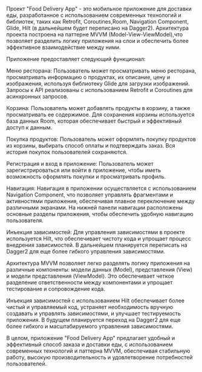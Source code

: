 Проект "Food Delivery App" - это мобильное приложение для доставки еды, разработанное с использованием современных технологий и библиотек, таких как Retrofit, Coroutines,Room, Navigation Component, Glide, Hilt (в дальнейшем будет переписано на Dagger2). Архитектура проекта построена на паттерне MVVM (Model-View-ViewModel),что позволяет разделить логику приложения на слои и обеспечить более эффективное взаимодействие между ними.

Приложение предоставляет следующий функционал:

Меню ресторана: Пользователь может просматривать меню ресторана, просматривать информацию о продуктах, их описание, цену и изображения, используя библиотеку Glide для загрузки изображений. Запросы к API реализованы с использованием Retrofit и Coroutines для асинхронных запросов.

Корзина: Пользователь может добавлять продукты в корзину, а также просматривать ее содержимое. Для сохранения корзины используется база данных Room, которая обеспечивает быстрый и эффективный доступ к данным.

Покупка продуктов: Пользователь может оформлять покупку продуктов из корзины, выбирать способ оплаты и подтверждать заказ. Вся история покупок пользователей сохраняются.

Регистрация и вход в приложение: Пользователь может зарегистрироваться или войти в приложение, чтобы иметь возможность оформлять покупки и просматривать профиль.

Навигация: Навигация в приложении осуществляется с использованием Navigation Component, что позволяет управлять фрагментами и активностями приложения, обеспечивая плавное переключение между различными экранами. На нижней панели навигации расположены основные разделы приложения, чтобы обеспечить удобную навигацию пользователя.

Инъекция зависимостей: Для управления зависимостями в проекте используется Hilt, что обеспечивает чистоту кода и упрощает процесс внедрения зависимостей. В дальнейшем планируется переписать на Dagger2 для еще более гибкого управления зависимостями.

Архитектура MVVM позволяет легко разделять логику приложения на различные компоненты: модели данных (Model), представления (View) и модели представления (ViewModel). Это обеспечивает четкое разделение ответственности между компонентами и упрощает тестирование и сопровождение кода.

Инъекция зависимостей с использованием Hilt обеспечивает более чистый и управляемый код, устраняет необходимость вручную создавать и управлять зависимостями, и улучшает тестируемость приложения. В будущем планируется переход на Dagger2 для еще более гибкого и масштабируемого управления зависимостями.

В целом, приложение "Food Delivery App" предлагает удобный и эффективный способ заказа и доставки еды, с использованием современных технологий и паттерна MVVM, обеспечивая стабильную работу, высокую производительность и удовлетворение потребностей пользователей.

